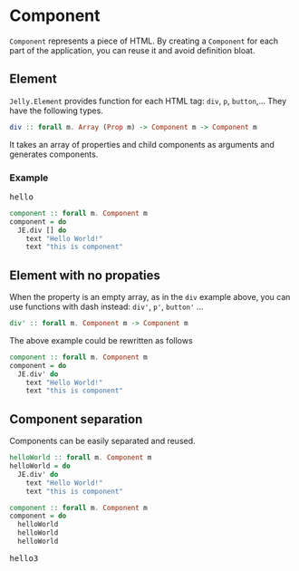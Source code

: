 # Component

`Component` represents a piece of HTML. By creating a `Component` for each part of the application, you can reuse it and avoid definition bloat.

## Element

`Jelly.Element` provides function for each HTML tag: `div`, `p`, `button`,...
They have the following types.

```purescript
div :: forall m. Array (Prop m) -> Component m -> Component m
```

It takes an array of properties and child components as arguments and generates components.

### Example

<pre class="preview">hello</pre>

```purescript
component :: forall m. Component m
component = do
  JE.div [] do
    text "Hello World!"
    text "this is component"
```

## Element with no propaties

When the property is an empty array, as in the `div` example above, you can use functions with dash instead: `div'`, `p'`, `button'` ...

```purescript
div' :: forall m. Component m -> Component m
```

The above example could be rewritten as follows

```purescript
component :: forall m. Component m
component = do
  JE.div' do
    text "Hello World!"
    text "this is component"
```

## Component separation

Components can be easily separated and reused.

```purescript
helloWorld :: forall m. Component m
helloWorld = do
  JE.div' do
    text "Hello World!"
    text "this is component"

component :: forall m. Component m
component = do
  helloWorld
  helloWorld
  helloWorld
```

<pre class="preview">hello3</pre>